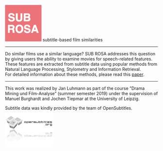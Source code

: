 <img src="https://raw.githubusercontent.com/bbrause/subrosa/master/img/subrosa_logo.png" alt="SUB ROSA" title="SUB ROSA" height="120"/>
subtitle-based film similarities

----

Do similar films use a similar language? SUB ROSA addresses this question by giving users the ability to examine movies for  speech-related features. These features are extracted from subtitle data using popular methods from Natural Language Processing, Stylometry and Information Retrieval.  
For detailed information about these methods, please read this [paper](https://github.com/bbrause/subrosa/raw/master/Luhmann_2019_MovieSimilarities.pdf). 

----

This work was realized by Jan Luhmann as part of the course ”Drama Mining und Film-Analyse” (summer semester 2019) under the supervision of Manuel Burghardt and Jochen Tiepmar at the University of Leipzig.  

Subtitle data was kindly provided by the team of OpenSubtitles.  
<img src="https://raw.githubusercontent.com/bbrause/subrosa/master/img/opensubtitles_logo.png" title="OpenSubtitles" height="120"/>
